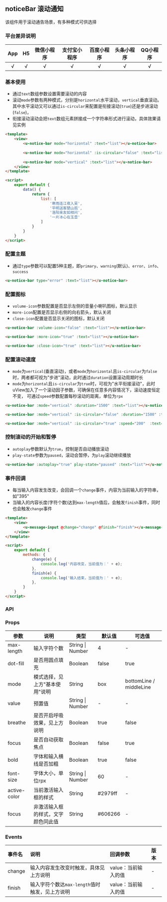 ## noticeBar 滚动通知

该组件用于滚动通告场景，有多种模式可供选择

### 平台差异说明

|App|H5|微信小程序|支付宝小程序|百度小程序|头条小程序|QQ小程序|
|:-:|:-:|:-:|:-:|:-:|:-:|:-:|
|√|√|√|√|√|√|√|

### 基本使用

- 通过`text`数组参数设置需要滚动的内容
- 滚动`mode`参数有两种模式，分别是`horizontal`水平滚动，`vertical`垂直滚动。其中水平滚动又可以通过`is-circular`来配置是衔接滚动(`true`)还是步进滚动(`false`)，
- 衔接滚动滚动会把`text`数组元素拼接成一个字符串形式进行滚动，具体效果请见实例

```html
<template>
	<view>
		<u-notice-bar mode="horizontal" :text="list"></u-notice-bar>
		
		<u-notice-bar mode="horizontal" :is-circular="false" :text="list"></u-notice-bar>
		
		<u-notice-bar mode="vertical" :text="list"></u-notice-bar>
	</view>
</template>

<script>
	export default {
		data() {
			return {
				list: [
					'寒雨连江夜入吴',
					'平明送客楚山孤',
					'洛阳亲友如相问',
					'一片冰心在玉壶'
				]
			}
		}
	}
</script>
```

### 配置主题

- 通过`type`参数可以配置5种主题，即`primary`、`warning`(默认)、`error`、`info`、`success`

```html
<u-notice-bar type="error" :text="list"></u-notice-bar>
```

### 配置图标

- `volume-icon`参数配置是否显示左侧的音量小喇叭图标，默认显示
- `more-icon`配置是否显示右侧的向右箭头，默认关闭
- `close-icon`配置是否显示关闭的图标，默认关闭

```html
<u-notice-bar :volume-icon="false" :text="list"></u-notice-bar>

<u-notice-bar :more-icon="true" :text="list"></u-notice-bar>

<u-notice-bar :close-icon="true" :text="list"></u-notice-bar>
```

### 配置滚动速度

- `mode`为`vertical`(垂直滚动)，或者`mode`为`horizontal`且`is-circular`为`false`时，两者都可视为"步进"滚动，此时通过`duration`设置滚动周期时长
- `mode`为`horizontal`且`is-circular`为`true`时，可视为"水平衔接滚动"，此时uView加入了一个滚动因子参数，可确保在任意多内容情况下，滚动速度恒定不变，
可通过`speed`参数配置每秒滚动的距离，单位为`rpx`

```html
<u-notice-bar :mode="vertical" :duration="1500" :text="list"></u-notice-bar>

<u-notice-bar :mode="vertical" :is-circular="false" :duration="1500" :text="list"></u-notice-bar>

<u-notice-bar :mode="vertical" :is-circular="true" :speed="200"  :text="list"></u-notice-bar>
```

### 控制滚动的开始和暂停

- `autoplay`参数默认为`true`，控制是否自动播放滚动
- `play-state`参数为`paused`，滚动会暂停，为`play`滚动继续播放

```html
<u-notice-bar :autoplay="true" play-state="paused" :text="list"></u-notice-bar>
```

### 事件回调

- 每当输入内容发生改变，会回调一个`change`事件，内容为当前输入的字符串，如"395"
- 当输入的内容长度(字符个数)达到`max-length`值后，会触发`finish`事件，同时也会触发`change`事件

```html
<template>
	<view>
		<u-message-input @change="change" @finish="finish"></u-message-input>
	</view>
</template>

<script>
	export default {
		methods: {
			change(e) {
				console.log('内容改变，当前值为：' + e);
			},
			finish(e) {
				console.log('输入结束，当前值为：' + e);
			},
		}
	}
</script>
```

### API

### Props

| 参数          | 说明            | 类型            | 默认值             |  可选值   |
|-------------  |---------------- |---------------|------------------ |-------- |
| max-length | 输入字符个数 | String \| Number | 4 | - |
| dot-fill | 是否用圆点填充  | Boolean | false | true |
| mode | 模式选择，见上方"基本使用"说明 | String | box | bottomLine / middleLine |
| value | 预置值 | String \| Number | - | - |
| breathe | 是否开启呼吸效果，见上方说明 | Boolean | true | false |
| focus | 是否自动获取焦点 | Boolean | false | true |
| bold | 字体和输入横线是否加粗 | Boolean | true | false |
| font-size | 字体大小，单位rpx | String \| Number | 60 | - |
| active-color | 当前激活输入框的样式 | String | #2979ff | - |
| focus | 非激活输入框的样式，文字颜色同此值 | String | #606266 | - |

### Events

| 事件名 | 说明 | 回调参数 | 版本 |
| :- | :- | :- | :- |
| change | 输入内容发生改变时触发，具体见上方说明 | value：当前输入的值 | - |
| finish | 输入字符个数达`max-length`值时触发，见上方说明 | value：当前输入的值 | - |

